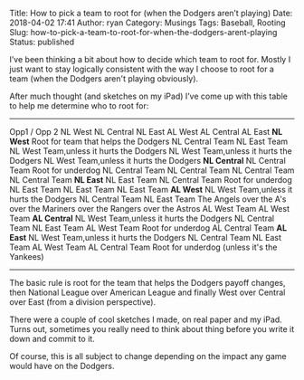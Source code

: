 Title: How to pick a team to root for (when the Dodgers aren’t playing)
Date: 2018-04-02 17:41
Author: ryan
Category: Musings
Tags: Baseball, Rooting
Slug: how-to-pick-a-team-to-root-for-when-the-dodgers-arent-playing
Status: published

I’ve been thinking a bit about how to decide which team to root for. Mostly I just want to stay logically consistent with the way I choose to root for a team (when the Dodgers aren't playing obviously).

After much thought (and sketches on my iPad) I’ve come up with this table to help me determine who to root for:

  ---------------- ------------------------------------------ ------------------- ------------------- ---------------------------------------------------------------------------- ------------------------------------------ ---------------------------------------------
  Opp1 / Opp 2     NL West                                    NL Central          NL East             AL West                                                                      AL Central                                 AL East
  **NL West**      Root for team that helps the Dodgers       NL Central Team     NL East Team        NL West Team,unless it hurts the Dodgers                                     NL West Team,unless it hurts the Dodgers   NL West Team,unless it hurts the Dodgers
  **NL Central**   NL Central Team                            Root for underdog   NL Central Team     NL Central Team                                                              NL Central Team                            NL Central Team
  **NL East**      NL East Team                               NL Central Team     Root for underdog   NL East Team                                                                 NL East Team                               NL East Team
  **AL West**      NL West Team,unless it hurts the Dodgers   NL Central Team     NL East Team        The Angels over the A's over the Mariners over the Rangers over the Astros   AL West Team                               AL West Team
  **AL Central**   NL West Team,unless it hurts the Dodgers   NL Central Team     NL East Team        AL West Team                                                                 Root for underdog                          AL Central Team
  **AL East**      NL West Team,unless it hurts the Dodgers   NL Central Team     NL East Team        AL West Team                                                                 AL Central Team                            Root for underdog (unless it's the Yankees)
  ---------------- ------------------------------------------ ------------------- ------------------- ---------------------------------------------------------------------------- ------------------------------------------ ---------------------------------------------

The basic rule is root for the team that helps the Dodgers payoff changes, then National League over American League and finally West over Central over East (from a division perspective).

There were a couple of cool sketches I made, on real paper and my iPad. Turns out, sometimes you really need to think about thing before you write it down and commit to it.

Of course, this is all subject to change depending on the impact any game would have on the Dodgers.
